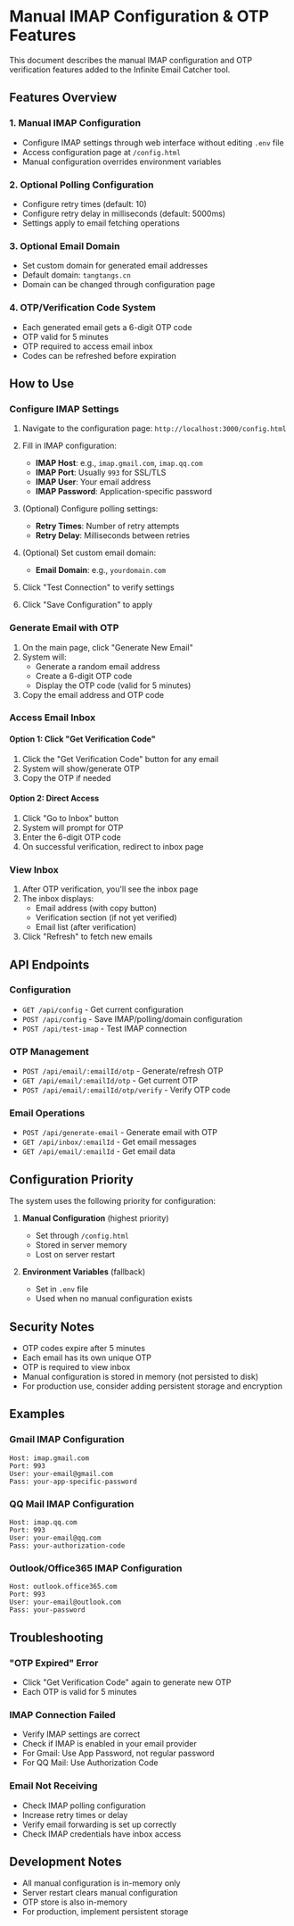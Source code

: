 # Manual IMAP Configuration & OTP Features

This document describes the manual IMAP configuration and OTP verification features added to the Infinite Email Catcher tool.

## Features Overview

### 1. Manual IMAP Configuration
- Configure IMAP settings through web interface without editing `.env` file
- Access configuration page at `/config.html`
- Manual configuration overrides environment variables

### 2. Optional Polling Configuration
- Configure retry times (default: 10)
- Configure retry delay in milliseconds (default: 5000ms)
- Settings apply to email fetching operations

### 3. Optional Email Domain
- Set custom domain for generated email addresses
- Default domain: `tangtangs.cn`
- Domain can be changed through configuration page

### 4. OTP/Verification Code System
- Each generated email gets a 6-digit OTP code
- OTP valid for 5 minutes
- OTP required to access email inbox
- Codes can be refreshed before expiration

## How to Use

### Configure IMAP Settings

1. Navigate to the configuration page: `http://localhost:3000/config.html`

2. Fill in IMAP configuration:
   - **IMAP Host**: e.g., `imap.gmail.com`, `imap.qq.com`
   - **IMAP Port**: Usually `993` for SSL/TLS
   - **IMAP User**: Your email address
   - **IMAP Password**: Application-specific password

3. (Optional) Configure polling settings:
   - **Retry Times**: Number of retry attempts
   - **Retry Delay**: Milliseconds between retries

4. (Optional) Set custom email domain:
   - **Email Domain**: e.g., `yourdomain.com`

5. Click "Test Connection" to verify settings

6. Click "Save Configuration" to apply

### Generate Email with OTP

1. On the main page, click "Generate New Email"
2. System will:
   - Generate a random email address
   - Create a 6-digit OTP code
   - Display the OTP code (valid for 5 minutes)
3. Copy the email address and OTP code

### Access Email Inbox

#### Option 1: Click "Get Verification Code"
1. Click the "Get Verification Code" button for any email
2. System will show/generate OTP
3. Copy the OTP if needed

#### Option 2: Direct Access
1. Click "Go to Inbox" button
2. System will prompt for OTP
3. Enter the 6-digit OTP code
4. On successful verification, redirect to inbox page

### View Inbox

1. After OTP verification, you'll see the inbox page
2. The inbox displays:
   - Email address (with copy button)
   - Verification section (if not yet verified)
   - Email list (after verification)
3. Click "Refresh" to fetch new emails

## API Endpoints

### Configuration
- `GET /api/config` - Get current configuration
- `POST /api/config` - Save IMAP/polling/domain configuration
- `POST /api/test-imap` - Test IMAP connection

### OTP Management
- `POST /api/email/:emailId/otp` - Generate/refresh OTP
- `GET /api/email/:emailId/otp` - Get current OTP
- `POST /api/email/:emailId/otp/verify` - Verify OTP code

### Email Operations
- `POST /api/generate-email` - Generate email with OTP
- `GET /api/inbox/:emailId` - Get email messages
- `GET /api/email/:emailId` - Get email data

## Configuration Priority

The system uses the following priority for configuration:

1. **Manual Configuration** (highest priority)
   - Set through `/config.html`
   - Stored in server memory
   - Lost on server restart

2. **Environment Variables** (fallback)
   - Set in `.env` file
   - Used when no manual configuration exists

## Security Notes

- OTP codes expire after 5 minutes
- Each email has its own unique OTP
- OTP is required to view inbox
- Manual configuration is stored in memory (not persisted to disk)
- For production use, consider adding persistent storage and encryption

## Examples

### Gmail IMAP Configuration
```
Host: imap.gmail.com
Port: 993
User: your-email@gmail.com
Pass: your-app-specific-password
```

### QQ Mail IMAP Configuration
```
Host: imap.qq.com
Port: 993
User: your-email@qq.com
Pass: your-authorization-code
```

### Outlook/Office365 IMAP Configuration
```
Host: outlook.office365.com
Port: 993
User: your-email@outlook.com
Pass: your-password
```

## Troubleshooting

### "OTP Expired" Error
- Click "Get Verification Code" again to generate new OTP
- Each OTP is valid for 5 minutes

### IMAP Connection Failed
- Verify IMAP settings are correct
- Check if IMAP is enabled in your email provider
- For Gmail: Use App Password, not regular password
- For QQ Mail: Use Authorization Code

### Email Not Receiving
- Check IMAP polling configuration
- Increase retry times or delay
- Verify email forwarding is set up correctly
- Check IMAP credentials have inbox access

## Development Notes

- All manual configuration is in-memory only
- Server restart clears manual configuration
- OTP store is also in-memory
- For production, implement persistent storage
